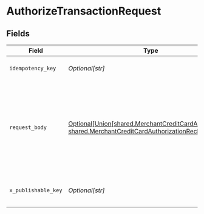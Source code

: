 # AuthorizeTransactionRequest


## Fields

| Field                                                                                                                                                                                                                                                                                                                                                                                                                            | Type                                                                                                                                                                                                                                                                                                                                                                                                                             | Required                                                                                                                                                                                                                                                                                                                                                                                                                         | Description                                                                                                                                                                                                                                                                                                                                                                                                                      |
| -------------------------------------------------------------------------------------------------------------------------------------------------------------------------------------------------------------------------------------------------------------------------------------------------------------------------------------------------------------------------------------------------------------------------------- | -------------------------------------------------------------------------------------------------------------------------------------------------------------------------------------------------------------------------------------------------------------------------------------------------------------------------------------------------------------------------------------------------------------------------------- | -------------------------------------------------------------------------------------------------------------------------------------------------------------------------------------------------------------------------------------------------------------------------------------------------------------------------------------------------------------------------------------------------------------------------------- | -------------------------------------------------------------------------------------------------------------------------------------------------------------------------------------------------------------------------------------------------------------------------------------------------------------------------------------------------------------------------------------------------------------------------------- |
| `idempotency_key`                                                                                                                                                                                                                                                                                                                                                                                                                | *Optional[str]*                                                                                                                                                                                                                                                                                                                                                                                                                  | :heavy_minus_sign:                                                                                                                                                                                                                                                                                                                                                                                                               | A key created by merchants that ensures `POST` and `PATCH` requests are only performed once. [Read more about Idempotent Requests here](/developers/references/idempotency/).                                                                                                                                                                                                                                                    |
| `request_body`                                                                                                                                                                                                                                                                                                                                                                                                                   | [Optional[Union[shared.MerchantCreditCardAuthorization, shared.MerchantCreditCardAuthorizationRecharge]]](../../models/operations/authorizetransactionrequestbody.md)                                                                                                                                                                                                                                                            | :heavy_minus_sign:                                                                                                                                                                                                                                                                                                                                                                                                               | **Authorize a Transaction**<br/>* • `merchant_credit_card_authorization`: For authorizing with a new, unsaved card. This can be for a guest checkout flow, one-time payment, or an existing Bolt shopper.<br/>* • `merchant_credit_card_authorization_recharge`: For authorizing a card using a shoppers saved payment methods.<br/>* • **Anytime the shopper is paying while logged-in attach their OAuth `access_token` to the request.**<br/> |
| `x_publishable_key`                                                                                                                                                                                                                                                                                                                                                                                                              | *Optional[str]*                                                                                                                                                                                                                                                                                                                                                                                                                  | :heavy_minus_sign:                                                                                                                                                                                                                                                                                                                                                                                                               | The publicly viewable identifier used to identify a merchant division. This key is found in the Developer > API section of the Bolt Merchant Dashboard [RECOMMENDED].                                                                                                                                                                                                                                                            |